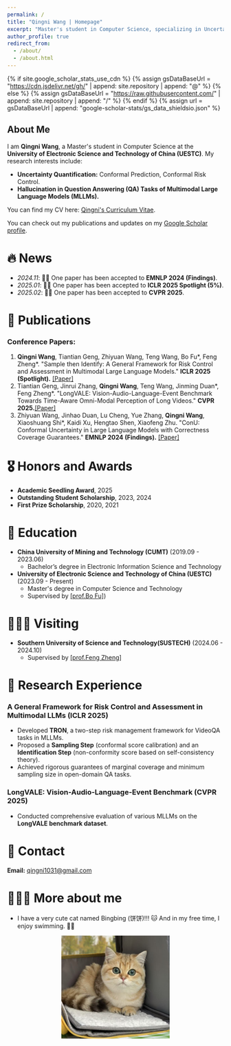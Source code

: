 ```yaml
---
permalink: /
title: "Qingni Wang | Homepage"
excerpt: "Master's student in Computer Science, specializing in Uncertainty Quantification and Multimodal LLMs."
author_profile: true
redirect_from: 
  - /about/
  - /about.html
---
```


{% if site.google_scholar_stats_use_cdn %}
{% assign gsDataBaseUrl = "https://cdn.jsdelivr.net/gh/" | append: site.repository | append: "@" %}
{% else %}
{% assign gsDataBaseUrl = "https://raw.githubusercontent.com/" | append: site.repository | append: "/" %}
{% endif %}
{% assign url = gsDataBaseUrl | append: "google-scholar-stats/gs_data_shieldsio.json" %}

<span class='anchor' id='about-me'></span>

## About Me

I am **Qingni Wang**, a Master's student in Computer Science at the **University of Electronic Science and Technology of China (UESTC)**. My research interests include:
- **Uncertainty Quantification:** Conformal Prediction, Conformal Risk Control.
- **Hallucination in Question Answering (QA) Tasks of Multimodal Large Language Models (MLLMs).**

You can find my CV here: [Qingni's Curriculum Vitae](../assets/wqn_phd.pdf).

You can check out my publications and updates on my [Google Scholar profile](https://scholar.google.com/citations?user=awhNfL4AAAAJ). 

# 🔥 News
- *2024.11*: 🎉🎉 One paper has been accepted to **EMNLP 2024 (Findings)**.
- *2025.01*: 🎉🎉 One paper has been accepted to **ICLR 2025 Spotlight (5%)**.
- *2025.02*: 🎉🎉 One paper has been accepted to **CVPR 2025**.

# 📝 Publications

### Conference Papers:
1. **Qingni Wang**, Tiantian Geng, Zhiyuan Wang, Teng Wang, Bo Fu*, Feng Zheng*. "Sample then Identify: A General Framework for Risk Control and Assessment in Multimodal Large Language Models." **ICLR 2025 (Spotlight).** [[Paper]](https://openreview.net/forum?id=9WYMDgxDac)
2. Tiantian Geng, Jinrui Zhang, **Qingni Wang**, Teng Wang, Jinming Duan*, Feng Zheng*. "LongVALE: Vision-Audio-Language-Event Benchmark Towards Time-Aware Omni-Modal Perception of Long Videos." **CVPR 2025.**[[Paper]](https://arxiv.org/pdf/2411.19772)
3. Zhiyuan Wang, Jinhao Duan, Lu Cheng, Yue Zhang, **Qingni Wang**, Xiaoshuang Shi*, Kaidi Xu, Hengtao Shen, Xiaofeng Zhu. "ConU: Conformal Uncertainty in Large Language Models with Correctness Coverage Guarantees." **EMNLP 2024 (Findings).** [[Paper]](https://aclanthology.org/2024.findings-emnlp.404/)

# 🎖 Honors and Awards
- **Academic Seedling Award**, 2025
- **Outstanding Student Scholarship**, 2023, 2024
- **First Prize Scholarship**, 2020, 2021

# 📖 Education
- **China University of Mining and Technology (CUMT)** (2019.09 - 2023.06)
  - Bachelor’s degree in Electronic Information Science and Technology
- **University of Electronic Science and Technology of China (UESTC)** (2023.09 - Present)
  - Master's degree in Computer Science and Technology
  - Supervised by [[prof.Bo Fu]](https://en.uestc.edu.cn/info/1074/2136.htm))

# 👩🏻‍💻 Visiting
- **Southern University of Science and Technology(SUSTECH)** (2024.06 - 2024.10)
  - Supervised by [[prof.Feng Zheng]](https://scholar.google.com/citations?user=PcmyXHMAAAAJ&hl=en)

# 💬 Research Experience
### A General Framework for Risk Control and Assessment in Multimodal LLMs (ICLR 2025)
- Developed **TRON**, a two-step risk management framework for VideoQA tasks in MLLMs.
- Proposed a **Sampling Step** (conformal score calibration) and an **Identification Step** (non-conformity score based on self-consistency theory).
- Achieved rigorous guarantees of marginal coverage and minimum sampling size in open-domain QA tasks.

### LongVALE: Vision-Audio-Language-Event Benchmark (CVPR 2025)
- Conducted comprehensive evaluation of various MLLMs on the **LongVALE benchmark dataset**.

# 📩 Contact
**Email:** qingni1031@gmail.com

# 🙋🏻‍♀️ More about me
- I have a very cute cat named Bingbing (饼饼)!!! 🐱 And in my free time, I enjoy swimming. 🏊‍♀️
<div style="text-align: center;">
  <img src="../assets/bing.jpg" alt="Bingbing(饼饼)" style="width: 50%;">
</div>
